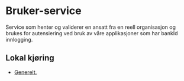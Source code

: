 # Bruker-service

Service som henter og validerer en ansatt fra en reell organisasjon og brukes for autensiering ved bruk av våre
applikasjoner som har bankId innlogging.

## Lokal kjøring
* [Generelt.](../../docs/modules/ROOT/pages/local/local_general.adoc)


